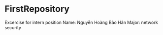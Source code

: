 # FirstRepository
Excercise for intern position 
Name: Nguyễn Hoàng Bảo Hân
Major: network security
